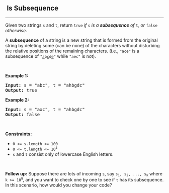 <h2>  Is Subsequence</h2><hr><div style="user-select: auto;"><p style="user-select: auto;">Given two strings <code style="user-select: auto;">s</code> and <code style="user-select: auto;">t</code>, return <code style="user-select: auto;">true</code><em style="user-select: auto;"> if </em><code style="user-select: auto;">s</code><em style="user-select: auto;"> is a <strong style="user-select: auto;">subsequence</strong> of </em><code style="user-select: auto;">t</code><em style="user-select: auto;">, or </em><code style="user-select: auto;">false</code><em style="user-select: auto;"> otherwise</em>.</p>

<p style="user-select: auto;">A <strong style="user-select: auto;">subsequence</strong> of a string is a new string that is formed from the original string by deleting some (can be none) of the characters without disturbing the relative positions of the remaining characters. (i.e., <code style="user-select: auto;">"ace"</code> is a subsequence of <code style="user-select: auto;">"<u style="user-select: auto;">a</u>b<u style="user-select: auto;">c</u>d<u style="user-select: auto;">e</u>"</code> while <code style="user-select: auto;">"aec"</code> is not).</p>

<p style="user-select: auto;">&nbsp;</p>
<p style="user-select: auto;"><strong style="user-select: auto;">Example 1:</strong></p>
<pre style="user-select: auto;"><strong style="user-select: auto;">Input:</strong> s = "abc", t = "ahbgdc"
<strong style="user-select: auto;">Output:</strong> true
</pre><p style="user-select: auto;"><strong style="user-select: auto;">Example 2:</strong></p>
<pre style="user-select: auto;"><strong style="user-select: auto;">Input:</strong> s = "axc", t = "ahbgdc"
<strong style="user-select: auto;">Output:</strong> false
</pre>
<p style="user-select: auto;">&nbsp;</p>
<p style="user-select: auto;"><strong style="user-select: auto;">Constraints:</strong></p>

<ul style="user-select: auto;">
	<li style="user-select: auto;"><code style="user-select: auto;">0 &lt;= s.length &lt;= 100</code></li>
	<li style="user-select: auto;"><code style="user-select: auto;">0 &lt;= t.length &lt;= 10<sup style="user-select: auto;">4</sup></code></li>
	<li style="user-select: auto;"><code style="user-select: auto;">s</code> and <code style="user-select: auto;">t</code> consist only of lowercase English letters.</li>
</ul>

<p style="user-select: auto;">&nbsp;</p>
<strong style="user-select: auto;">Follow up:</strong> Suppose there are lots of incoming <code style="user-select: auto;">s</code>, say <code style="user-select: auto;">s<sub style="user-select: auto;">1</sub>, s<sub style="user-select: auto;">2</sub>, ..., s<sub style="user-select: auto;">k</sub></code> where <code style="user-select: auto;">k &gt;= 10<sup style="user-select: auto;">9</sup></code>, and you want to check one by one to see if <code style="user-select: auto;">t</code> has its subsequence. In this scenario, how would you change your code?</div>